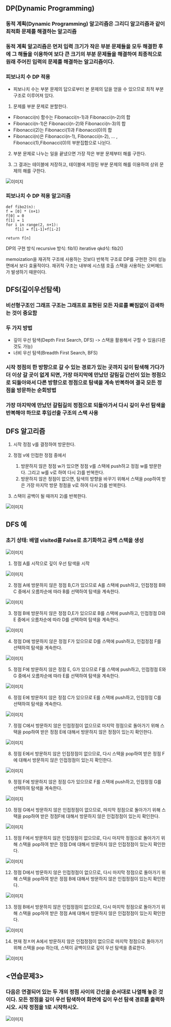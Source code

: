 ## DP(Dynamic Programming)
### 동적 계획(Dynamic Programming) 알고리즘은 그리디 알고리즘과 같이 **최적화** 문제를 해결하는 알고리즘

### 동적 계획 알고리즘은 먼저 입력 크기가 작은 부분 문제들을 모두 해결한 후에 그 해들을 이용하여 보다 큰 크기의 부분 문제들을 해결하여 최종적으로 원래 주어진 입력의 문제를 해결하는 알고리즘이다.

### 피보나치 수 DP 적용
 - 피보나치 수는 부분 문제의 답으로부터 본 문제의 답을 얻을 수 있으므로 최적 부분 구조로 이루어져 있다.

 1) 문제를 부분 문제로 분할한다.
  - Fibonacci(n) 함수는 Fibonacci(n-1)과 Fibonacci(n-2)의 합
  - Fibonacci(n-1)은 Fibonacci(n-2)와 Fibonacci(n-3)의 합
  - Fibonacci(2)는 Fibonacci(1)과 Fibonacci(0)의 합
  - Fibonacci(n)은 Fibonacci(n-1), Fibonacci(n-2), ... , Fibonacci(1),Fibonacci(0)의 부분집합으로 나뉜다.

 2) 부분 문제로 나누는 일을 끝냈으면 가장 작은 부분 문제부터 해를 구한다.

 3) 그 결과는 테이블에 저장하고, 테이블에 저장된 부분 문제의 해를 이용하여 상위 문제의 해를 구한다.

![이미지](./images/capture_364.PNG)

### 피보나치 수 DP 적용 알고리즘
```
def fibo2(n):
f = [0] * (n+1)
f[0] = 0
f[1] = 1
for i in range(2, n+1):
    f[i] = f[i-1]+f[i-2]

return f[n]
```

DP의 구현 방식
recursive 방식: fib1()
iterative qkd식: fib2()

memoization을 재귀적 구조에 사용하는 것보다 반복적 구조로 DP를 구현한 것이 성능 면에서 보다 효율적이다.
재귀적 구조는 내부에 시스템 호출 스택을 사용하는 오버헤드가 발생하기 때문이다.

## DFS(깊이우선탐색)
### 비선형구조인 그래프 구조는 그래프로 표현된 모든 자료를 빠짐없이 검색하는 것이 중요함
### 두 가지 방법
 - 깊이 우선 탐색(Depth First Search, DFS)
    -> 스택을 활용해서 구할 수 있음(다른 것도 가능)
 - 너비 우선 탐색(Breadth First Search, BFS)

### 시작 정점의 한 방향으로 갈 수 있는 경로가 있는 곳까지 깊이 탐색해 가다가 더 이상 갈 곳이 없게 되면, 가장 마지막에 만났던 갈림길 간선이 있는 정점으로 되돌아와서 다른 방향으로 정점으로 탐색을 계속 반복하여 결국 모든 정점을 방문하는 순회방법

### 가장 마지막에 만났던 갈림길의 정점으로 되돌아가서 다시 깊이 우선 탐색을 반복해야 하므로 후입선출 구조의 스택 사용

## DFS 알고리즘
 1) 시작 정점 v를 결정하여 방문한다.

 2) 정점 v에 인접한 정점 중에서
     1. 방문하지 않은 정점 w가 있으면 정점 v를 스택에 push하고 정점 w를 방문한다.
     그리고 w를 v로 하여 다시 2)를 반복한다.
     2. 방문하지 않은 정점이 없으면, 탐색의 방향을 바꾸기 위해서 스택을 pop하여 받은 가장 마지막 방문 정점을 v로 하여 다시 2)를 반복한다.

 3) 스택이 공백이 될 때까지 2)를 반복한다.

![이미지](./images/capture_365.PNG)

## DFS 예
### 초기 상태: 배열 visited를 False로 초기화하고 공백 스택을 생성

![이미지](./images/capture_366.PNG)

1) 정점 A를 시작으로 깊이 우선 탐색을 시작

![이미지](./images/capture_367.PNG)

2) 정점 A에 방문하지 않은 정점 B,C가 있으므로 A를 스택에 push하고, 인접정점 B와 C 중에서 오름차순에 따라 B를 선택하여 탐색을 계속한다.

![이미지](./images/capture_368.PNG)

3) 정점 B에 방문하지 않은 정점 D,E가 있으므로 B를 스택에 push하고, 인접정점 D와 E 중에서 오름차순에 따라 D를 선택하여 탐색을 계속한다.

![이미지](./images/capture_369.PNG)

4) 정점 D에 방문하지 않은 정점 F가 있으므로 D를 스택에 push하고, 인접정점 F를 선택하여 탐색을 계속한다.

![이미지](./images/capture_370.PNG)

5) 정점 F에 방문하지 않은 정점 E, G가 있으므로 F를 스택에 push하고, 인접정점 E와 G 중에서 오름차순에 따라 E를 선택하여 탐색을 계속한다.

![이미지](./images/capture_371.PNG)

6) 정점 E에 방문하지 않은 정점 C가 있으므로 E를 스택에 push하고, 인접정점 C를 선택하여 탐색을 계속한다.

![이미지](./images/capture_372.PNG)

7) 정점 C에서 방문하지 않은 인접정점이 없으므로 마지막 정점으로 돌아가기 위해 스택을 pop하여 받은 정점 E에 대해서 방문하지 않은 정점이 있는지 확인한다.

![이미지](./images/capture_373.PNG)

8) 정점 E에서 방문하지 않은 인접정점이 없으므로, 다시 스택을 pop하여 받은 정점 F에 대해서 방문하지 않은 인접정점이 있는지 확인한다.

![이미지](./images/capture_374.PNG)

9) 정점 F에 방문하지 않은 정점 G가 있으므로 F를 스택에 push하고, 인접정점 G를 선택하여 탐색을 계속한다.

![이미지](./images/capture_375.PNG)

10) 정점 G에서 방문하지 않은 인접정점이 없으므로, 마지막 정점으로 돌아가기 위해 스택을 pop하여 받은 정점F에 대해서 방문하지 않은 인접정점이 있는지 확인한다.

![이미지](./images/capture_376.PNG)

11) 정점 F에서 방문하지 않은 인접정점이 없으므로, 다시 마지막 정점으로 돌아가기 위해 스택을 pop하여 받은 정점 D에 대해서 방문하지 않은 인접정점이 있는지 확인한다.

![이미지](./images/capture_377.PNG)

12) 정점 D에서 방문하지 않은 인접정점이 없으므로, 다시 마지막 정점으로 돌아가기 위해 스택을 pop하여 받은 정점 B에 대해서 방문하지 않은 인접정점이 있는지 확인한다.

![이미지](./images/capture_378.PNG)

13) 정점 B에서 방문하지 않은 인접정점이 없으므로, 다시 마지막 정점으로 돌아가기 위해 스택을 pop하여 받은 정점 A에 대해서 방문하지 않은 인접정점이 있는지 확인한다.

![이미지](./images/capture_379.PNG)

14) 현재 정ㅈ머 A에서 방문하지 않은 인접정점이 없으므로 마지막 정점으로 돌아가기 위해 스택을 pop 하는데, 스택이 공백이므로 깊이 우선 탐색을 종료한다.

![이미지](./images/capture_380.PNG)

## <연습문제3>

### 다음은 연결되어 있는 두 개의 정점 사이의 간선을 순서대로 나열해 놓은 것이다. 모든 정점을 깊이 우선 탐색하여 화면에 깊이 우선 탐색 경로를 출력하시오. 시작 정점을 1로 시작하시오.

![이미지](./images/capture_381.PNG)
